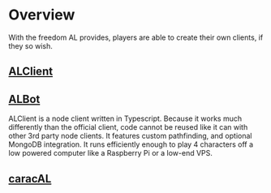 # Overview
With the freedom AL provides, players are able to create their own clients, if they so wish.

## [ALClient](https://github.com/earthiverse/ALClient)

## [ALBot](https://github.com/NexusNull/ALBot)
ALClient is a node client written in Typescript. Because it works much differently than the official client, code cannot be reused like it can with other 3rd party node clients. It features custom pathfinding, and optional MongoDB integration. It runs efficiently enough to play 4 characters off a low powered computer like a Raspberry Pi or a low-end VPS.

## [caracAL](https://github.com/numbereself/caracAL)
